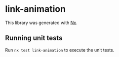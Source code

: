 # link-animation

This library was generated with [Nx](https://nx.dev).

## Running unit tests

Run `nx test link-animation` to execute the unit tests.
